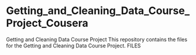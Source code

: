 # Getting_and_Cleaning_Data_Course_Project_Cousera
Getting and Cleaning Data Course Project
This repository contains the files for the Getting and Cleaning Data Course Project.
FILES
